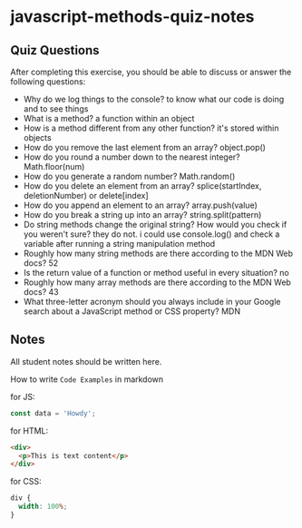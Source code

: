 # javascript-methods-quiz-notes

## Quiz Questions

After completing this exercise, you should be able to discuss or answer the following questions:

- Why do we log things to the console?
  to know what our code is doing and to see things
- What is a method?
  a function within an object
- How is a method different from any other function?
  it's stored within objects
- How do you remove the last element from an array?
  object.pop()
- How do you round a number down to the nearest integer?
  Math.floor(num)
- How do you generate a random number?
  Math.random()
- How do you delete an element from an array?
  splice(startIndex, deletionNumber) or delete[index]
- How do you append an element to an array?
  array.push(value)
- How do you break a string up into an array?
  string.split(pattern)
- Do string methods change the original string? How would you check if you weren't sure?
  they do not. i could use console.log() and check a variable after running a string manipulation method
- Roughly how many string methods are there according to the MDN Web docs?
  52
- Is the return value of a function or method useful in every situation?
  no
- Roughly how many array methods are there according to the MDN Web docs?
  43
- What three-letter acronym should you always include in your Google search about a JavaScript method or CSS property?
  MDN

## Notes

All student notes should be written here.

How to write `Code Examples` in markdown

for JS:

```javascript
const data = 'Howdy';
```

for HTML:

```html
<div>
  <p>This is text content</p>
</div>
```

for CSS:

```css
div {
  width: 100%;
}
```
